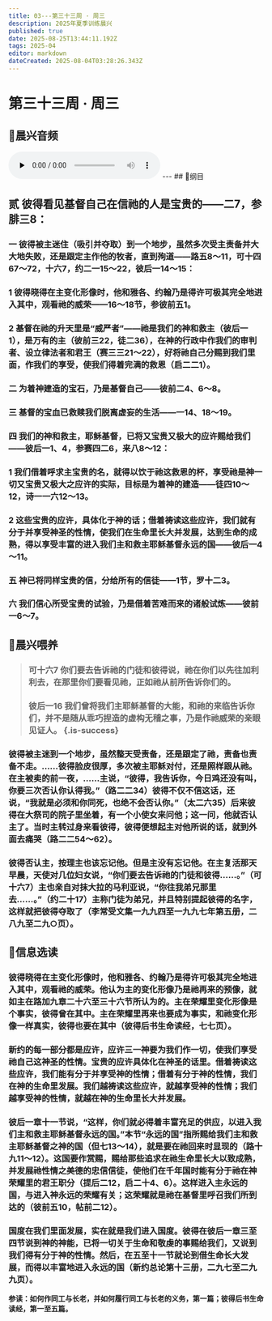 ```yaml
---
title: 03---第三十三周 · 周三
description: 2025年夏季训练晨兴
published: true
date: 2025-08-25T13:44:11.192Z
tags: 2025-04
editor: markdown
dateCreated: 2025-08-04T03:28:26.343Z
---
```


# 第三十三周 · 周三
## 🎵晨兴音频
<audio id="audio" controls="" preload="none">
      <source id="mp3" src="/2025-04/week9/week33day3.mp3">
</audio>
---
## 📖纲目

## 贰    彼得看见基督自己在信祂的人是宝贵的——二7，参腓三8：

### 一    彼得被主迷住（吸引并夺取）到一个地步，虽然多次受主责备并大大地失败，还是跟定主作他的牧者，直到殉道——路五8～11，可十四67～72，十六7，约二一15～22，彼后一14～15：

### 1    彼得晓得在主变化形像时，他和雅各、约翰乃是得许可极其完全地进入其中，观看祂的威荣——16～18节，参彼前五1。

### 2    基督在祂的升天里是“威严者”——祂是我们的神和救主（彼后一1），是万有的主（彼前三22，徒二36），在神的行政中作我们的审判者、设立律法者和君王（赛三三21～22），好将祂自己分赐到我们里面，作我们的享受，使我们得着完满的救恩（启二二1）。

### 二    为着神建造的宝石，乃是基督自己——彼前二4、6～8。

### 三    基督的宝血已救赎我们脱离虚妄的生活——一14、18～19。

### 四    我们的神和救主，耶稣基督，已将又宝贵又极大的应许赐给我们——彼后一1、4，参赛四二6，来八8～12：

### 1    我们借着呼求主宝贵的名，就得以饮于祂这救恩的杯，享受祂是神一切又宝贵又极大之应许的实际，目标是为着神的建造——徒四10～12，诗一一六12～13。

### 2    这些宝贵的应许，具体化于神的话；借着祷读这些应许，我们就有分于并享受神圣的性情，使我们在生命里长大并发展，达到生命的成熟，得以享受丰富的进入我们主和救主耶稣基督永远的国——彼后一4～11。

### 五    神已将同样宝贵的信，分给所有的信徒——1节，罗十二3。

### 六    我们信心所受宝贵的试验，乃是借着苦难而来的诸般试炼——彼前一6～7。

## 📖晨兴喂养

>### **可十六7    你们要去告诉祂的门徒和彼得说，祂在你们以先往加利利去，在那里你们要看见祂，正如祂从前所告诉你们的。**
>
>### **彼后一16    我们曾将我们主耶稣基督的大能，和祂的来临告诉你们，并不是随从乖巧捏造的虚构无稽之事，乃是作祂威荣的亲眼见证人。** {.is-success}

### 彼得被主迷到一个地步，虽然整天受责备，还是跟定了祂，责备也责备不走。……彼得脸皮很厚，多次被主耶稣对付，还是照样跟从祂。在主被卖的前一夜，……主说，“彼得，我告诉你，今日鸡还没有叫，你要三次否认你认得我。”（路二二34）彼得不仅不信这话，还说，“我就是必须和你同死，也绝不会否认你。”（太二六35）后来彼得在大祭司的院子里坐着，有一个小使女来问他；这一问，他就否认主了。当时主转过身来看彼得，彼得便想起主对他所说的话，就到外面去痛哭（路二二54～62）。

### 彼得否认主，按理主也该忘记他。但是主没有忘记他。在主复活那天早晨，天使对几位妇女说，“你们要去告诉祂的门徒和彼得……。”（可十六7）主也亲自对抹大拉的马利亚说，“你往我弟兄那里去……。”（约二十17）主称门徒为弟兄，并且特别提起彼得的名字，这样就把彼得夺取了（李常受文集一九九四至一九九七年第五册，二八九至二九○页）。

## 📖信息选读

### 彼得晓得在主变化形像时，他和雅各、约翰乃是得许可极其完全地进入其中，观看祂的威荣。他认为主的变化形像乃是祂再来的预像，就如主在路加九章二十六至三十六节所认为的。主在荣耀里变化形像是个事实，彼得曾在其中。主在荣耀里再来也要成为事实，和祂变化形像一样真实，彼得也要在其中（彼得后书生命读经，七七页）。

### 新约的每一部分都是应许，应许三一神要为我们作一切，使我们享受祂自己这神圣的性情。宝贵的应许具体化在神圣的话里。借着祷读这些应许，我们能有分于并享受神的性情；借着有分于神的性情，我们在神的生命里发展。我们越祷读这些应许，就越享受神的性情；我们越享受神的性情，就越在神的生命里长大并发展。

### 彼后一章十一节说，“这样，你们就必得着丰富充足的供应，以进入我们主和救主耶稣基督永远的国。”本节“永远的国”指所赐给我们主和救主耶稣基督之神的国（但七13～14），就是要在祂回来时显现的（路十九11～12）。这国要作赏赐，赐给那些追求在祂生命里长大以致成熟，并发展祂性情之美德的忠信信徒，使他们在千年国时能有分于祂在神荣耀里的君王职分（提后二12，启二十4、6）。这样进入主永远的国，与进入神永远的荣耀有关；这荣耀就是祂在基督里呼召我们所到达的（彼前五10，帖前二12）。

### 国度在我们里面发展，实在就是我们进入国度。彼得在彼后一章三至四节说到神的神能，已将一切关于生命和敬虔的事赐给我们，又说到我们得有分于神的性情。然后，在五至十一节就论到借生命长大发展，而得以丰富地进入永远的国（新约总论第十三册，二九七至二九九页）。

**参读：如何作同工与长老，并如何履行同工与长老的义务，第一篇；彼得后书生命读经，第一至五篇。**
<!-- Google tag (gtag.js) -->
<script async src="https://www.googletagmanager.com/gtag/js?id=G-1P8709Z16T"></script>
<script>
  window.dataLayer = window.dataLayer || [];
  function gtag(){dataLayer.push(arguments);}
  gtag('js', new Date());

  gtag('config', 'G-1P8709Z16T');
</script>